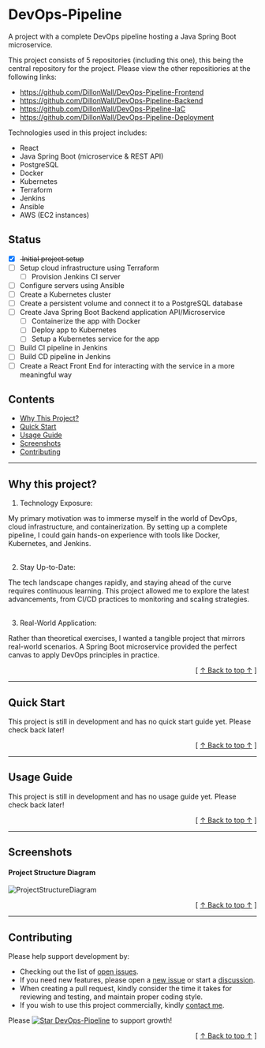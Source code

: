 # DevOps-Pipeline
A project with a complete DevOps pipeline hosting a Java Spring Boot microservice.

This project consists of 5 repositories (including this one), this being the central repository for the project. 
Please view the other repositiories at the following links:
- https://github.com/DillonWall/DevOps-Pipeline-Frontend
- https://github.com/DillonWall/DevOps-Pipeline-Backend
- https://github.com/DillonWall/DevOps-Pipeline-IaC
- https://github.com/DillonWall/DevOps-Pipeline-Deployment

Technologies used in this project includes:
- React
- Java Spring Boot (microservice & REST API)
- PostgreSQL
- Docker
- Kubernetes
- Terraform
- Jenkins
- Ansible
- AWS (EC2 instances)

## Status
- [x] <strike> Initial project setup </strike>
- [ ] Setup cloud infrastructure using Terraform
  - [ ] Provision Jenkins CI server
- [ ] Configure servers using Ansible
- [ ] Create a Kubernetes cluster
- [ ] Create a persistent volume and connect it to a PostgreSQL database
- [ ] Create Java Spring Boot Backend application API/Microservice
  - [ ] Containerize the app with Docker
  - [ ] Deploy app to Kubernetes
  - [ ] Setup a Kubernetes service for the app
- [ ] Build CI pipeline in Jenkins
- [ ] Build CD pipeline in Jenkins
- [ ] Create a React Front End for interacting with the service in a more meaningful way

## Contents
* [Why This Project?](#why-this-project)
* [Quick Start](#quick-start)
* [Usage Guide](#usage-guide)
* [Screenshots](#screenshots)
* [Contributing](#contributing)

---

## Why this project?
  1. Technology Exposure:

My primary motivation was to immerse myself in the world of DevOps, cloud infrastructure, and containerization. By setting up a complete pipeline, I could gain hands-on experience with tools like Docker, Kubernetes, and Jenkins.
<br/><br/>

  2. Stay Up-to-Date:

The tech landscape changes rapidly, and staying ahead of the curve requires continuous learning. This project allowed me to explore the latest advancements, from CI/CD practices to monitoring and scaling strategies.
<br/><br/>

  3. Real-World Application:

Rather than theoretical exercises, I wanted a tangible project that mirrors real-world scenarios. A Spring Boot microservice provided the perfect canvas to apply DevOps principles in practice.

<div align="right">[ <a href="#contents">↑ Back to top ↑</a> ]</div>

---

## Quick Start
This project is still in development and has no quick start guide yet. Please check back later!

<div align="right">[ <a href="#contents">↑ Back to top ↑</a> ]</div>

---

## Usage Guide
This project is still in development and has no usage guide yet. Please check back later!

<div align="right">[ <a href="#contents">↑ Back to top ↑</a> ]</div>

---

## Screenshots
#### Project Structure Diagram
![ProjectStructureDiagram](https://github.com/DillonWall/DevOps-Pipeline/assets/49173127/19f3daf4-c29e-4c4d-af34-238bdd707a10)


<div align="right">[ <a href="#contents">↑ Back to top ↑</a> ]</div>

---

## Contributing
Please help support development by:
* Checking out the list of [open issues](https://github.com/DillonWall/DevOps-Pipeline/issues?q=is%3Aissue+is%3Aopen+).
* If you need new features, please open a [new issue](https://github.com/DillonWall/DevOps-Pipeline/issues) or start a [discussion](https://github.com/DillonWall/DevOps-Pipeline/discussions).
* When creating a pull request, kindly consider the time it takes for reviewing and testing, and maintain proper coding style.
* If you wish to use this project commercially, kindly [contact me](https://github.com/DillonWall). 

Please [![Star DevOps-Pipeline](https://img.shields.io/github/stars/DillonWall/DevOps-Pipeline.svg?style=social&label=Star%20DevOps-Pipeline)](https://github.com/DillonWall/DevOps-Pipeline/) to support growth!

<div align="right">[ <a href="#contents">↑ Back to top ↑</a> ]</div>
